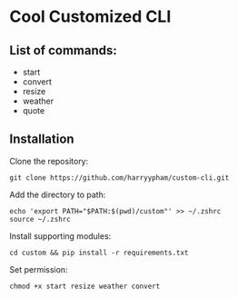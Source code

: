 # Cool Customized CLI
## List of commands:
- start
- convert
- resize
- weather
- quote

## Installation
Clone the repository:
```{bash}
git clone https://github.com/harryypham/custom-cli.git
```

Add the directory to path:
```{bash}
echo 'export PATH="$PATH:$(pwd)/custom"' >> ~/.zshrc
source ~/.zshrc
```

Install supporting modules:
```{bash}
cd custom && pip install -r requirements.txt
```

Set permission:
```{bash}
chmod +x start resize weather convert
```